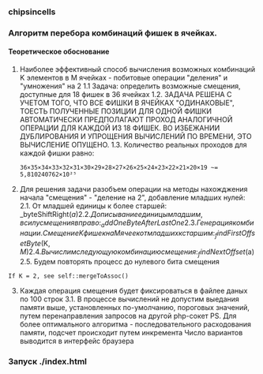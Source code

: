 ### chipsincells

### Алгоритм перебора комбинаций фишек в ячейках.

#### Теоретическое обоснование
 1. Наиболее эффективный способ вычисления возможных комбинаций K элементов в M ячейках -
    побитовые операции "деления" и "умножения" на 2
 1.1 Задача: определить возможные смещения, доступные для 18 фишек в 36 ячейках
 1.2. ЗАДАЧА РЕШЕНА С УЧЕТОМ ТОГО, ЧТО ВСЕ ФИШКИ В ЯЧЕЙКАХ "ОДИНАКОВЫЕ", ТОЕСТЬ ПОЛУЧЕННЫЕ ПОЗИЦИИ
      ДЛЯ ОДНОЙ ФИШКИ АВТОМАТИЧЕСКИ ПРЕДПОЛАГАЮТ ПРОХОД АНАЛОГИЧНОЙ ОПЕРАЦИИ ДЛЯ КАЖДОЙ ИЗ 18 ФИШЕК. ВО ИЗБЕЖАНИИ ДУБЛИРОВАНИЯ       И УПРОЩЕНИЯ ВЫЧИСЛЕНИЙ ПО ВРЕМЕНИ, ЭТО ВЫЧИСЛЕНИЕ ОПУЩЕНО.
 1.3. Количество реальных проходов для каждой фишки равно:
 
       ```36×35×34×33×32×31×30×29×28×27×26×25×24×23×22×21×20×19 ~= 5,810240762×10²⁵```
       
 2.   Для решения задачи разобъем операции на методы нахожджения начала "смещения" - "деление на 2", добавление младших нулей:
 2.1. От младшей единицы к более старшей: _byteShiftRight($a)
 2.2. Дописывание единицы младшим, в силу смещения вправо: _addOneByteAfterLastOne
 2.3. Генерация комбинации. Смещение K фишек на M ячеек от младших к старшим: _findFirstOffsetByte($K, $M)
 2.4. Вычислим следующую комбинацию смещения: _findNextOffset($a)
 2.5. Будем повторять процесс до нулевого бита смещения
 
 ```If K = 2, see self::mergeToAssoc()```
 
 3. Каждая операция смещения будет фиксироваться в файлее даных по 100 строк
 3.1. В процессе вычислений не допустим выедания памяти выше, установленных по-умолчанию, пороговых значений,
    путем перенаправления запросов на другой php-сокет
 PS. Для более оптимального алгоритма - последовательного расходования памяти, подсчет происходит путем инкремента
 Число вариантов выводится в интерфейс браузера
 
### Запуск ./index.html
